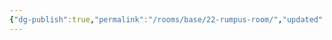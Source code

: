```yaml
---
{"dg-publish":true,"permalink":"/rooms/base/22-rumpus-room/","updated":"2025-04-12T16:06:57.414+01:00"}
---
```


